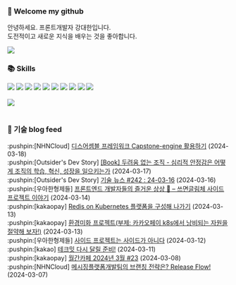 ### 👋 Welcome my github

안녕하세요. 프론트개발자 강대한입니다.
<br>
도전적이고 새로운 지식을 배우는 것을 좋아합니다.

<!--
![header](https://capsule-render.vercel.app/api?type=Waving&color=auto&height=300&section=header&text=Welcome&fontAlignY=40&desc=KangDaeHan%20github%20&descSize=20&descAlignY=55&animation=fadeIn&fontSize=90)

**KangDaeHan/KangDaeHan** is a ✨ _special_ ✨ repository because its `README.md` (this file) appears on your GitHub profile.

Here are some ideas to get you started:

- 🔭 I’m currently working on ...
- 🌱 I’m currently learning ...
- 👯 I’m looking to collaborate on ...
- 🤔 I’m looking for help with ...
- 💬 Ask me about ...
- 📫 How to reach me: ...
- 😄 Pronouns: ...
- ⚡ Fun fact: ...
-->

<a href="https://twinfamily.github.io" target="_blank"><img src="https://img.shields.io/badge/Blog-121D33?style=flat-square&logo=blogger&logoColor=ffffff"/></a>

### :books: Skills
<a href="#" target="_blank"><img src="https://img.shields.io/badge/React-61DAFB?style=flat-square&logo=react&logoColor=ffffff"/></a>
<a href="#" target="_blank"><img src="https://img.shields.io/badge/Html5-E34F26?style=flat-square&logo=html5&logoColor=ffffff"/></a>
<a href="#" target="_blank"><img src="https://img.shields.io/badge/Javascript-F7DF1E?style=flat-square&logo=javascript&logoColor=ffffff"/></a>
<a href="#" target="_blank"><img src="https://img.shields.io/badge/Cssmodules-000000?style=flat-square&logo=cssmodules&logoColor=ffffff"/></a>
<a href="#" target="_blank"><img src="https://img.shields.io/badge/Node.js-339933?style=flat-square&logo=nodedotjs&logoColor=ffffff"/></a>
<a href="#" target="_blank"><img src="https://img.shields.io/badge/Typescript-3178C6?style=flat-square&logo=typescript&logoColor=ffffff"/></a>
<a href="#" target="_blank"><img src="https://img.shields.io/badge/Git-F05032?style=flat-square&logo=git&logoColor=ffffff"/></a>
<a href="#" target="_blank"><img src="https://img.shields.io/badge/Gitlab-FC6D26?style=flat-square&logo=gitlab&logoColor=ffffff"/></a>
<a href="#" target="_blank"><img src="https://img.shields.io/badge/Webpack-8DD6F9?style=flat-square&logo=webpack&logoColor=ffffff"/></a>
<a href="#" target="_blank"><img src="https://img.shields.io/badge/Vite-646CFF?style=flat-square&logo=vite&logoColor=ffffff"/></a>
<br><br>
<img src="https://github-readme-stats.vercel.app/api/top-langs/?username=KangDaeHan&layout=compact">
<br><br>
### :round_pushpin: 기술 blog feed
<!-- BLOG-POST-LIST:START --><div>:pushpin:[NHNCloud] <a target="_blank" href="https://meetup.nhncloud.com/posts/378">디스어셈블 프레임워크 Capstone-engine 활용하기</a> (2024-03-18)</div><div>:pushpin:[Outsider's Dev Story] <a target="_blank" href="https://blog.outsider.ne.kr/1711">[Book] 두려움 없는 조직 - 심리적 안정감은 어떻게 조직의 학습, 혁신, 성장을 일으키는가</a> (2024-03-17)</div><div>:pushpin:[Outsider's Dev Story] <a target="_blank" href="https://blog.outsider.ne.kr/1712">기술 뉴스 #242 : 24-03-16</a> (2024-03-16)</div><div>:pushpin:[우아한형제들] <a target="_blank" href="https://techblog.woowahan.com/16547/">프론트엔드 개발자들의 즐거운 상상 🎈 – 쓰면글림체 사이드 프로젝트 이야기</a> (2024-03-14)</div><div>:pushpin:[kakaopay] <a target="_blank" href="https://tech.kakaopay.com/post/kakaopaysec-redis-on-kubernetes/">Redis on Kubernetes 플랫폼을 구성해 나가기</a> (2024-03-13)</div><div>:pushpin:[kakaopay] <a target="_blank" href="https://tech.kakaopay.com/post/eco-ami/">환경미화 프로젝트&lpar;부제: 카카오페이 k8s에서 낭비되는 자원을 절약해 보자!&rpar;</a> (2024-03-13)</div><div>:pushpin:[우아한형제들] <a target="_blank" href="https://techblog.woowahan.com/16158/">사이드 프로젝트는 사이드가 아니다</a> (2024-03-12)</div><div>:pushpin:[kakao] <a target="_blank" href="https://tech.kakao.com/2024/03/11/tech-meets-of-2023/">테크밋 다시 달릴 준비!</a> (2024-03-11)</div><div>:pushpin:[kakaopay] <a target="_blank" href="https://tech.kakaopay.com/post/pay-magazine-202403/">월간카페 2024년 3월 #23</a> (2024-03-08)</div><div>:pushpin:[NHNCloud] <a target="_blank" href="https://meetup.nhncloud.com/posts/377">메시징플랫폼개발팀의 브랜칭 전략은? Release Flow!</a> (2024-03-07)</div><!-- BLOG-POST-LIST:END -->

<!-- ![Anurag's GitHub stats](https://github-readme-stats.vercel.app/api?username=KangDaeHan&show_icons=true&theme=radical) -->
<!--
### 📫 Blog
<table><tbody><tr>
<td>
    <a href="https://yeonyeon.tistory.com/312">
        <div>[인프콘 후기] 2023 INFCON </div>
    </a>
    <div>1. 인프콘에 참가하다 🙂 어떻게 참가할 수 있었는가 때는 2023년 7월 18일 12시 48분. 인프콘 추첨 결과 공개까지 12... </div>
    <div>23.08.16</div>
</td>
<td>
    <a href="https://yeonyeon.tistory.com/311">
        <img width="100%" src="/img/8066187260670780795.png"/><br/>
        <div>[Git] 머지 커밋 revert 하기 </div>
    </a>
    <div>🤔 git revert란? git revert란 일부 기존의 커밋들을 되돌리는 작업이다. git reset과는 다른 것이, git reset은 기... </div>
    <div>23.08.13</div>
</td>
<td>
    <a href="https://yeonyeon.tistory.com/310">
        <img width="100%" src="/img/9188834980247484156.png"/><br/>
        <div>[Spring Batch] 개념부터 코드까지 </div>
    </a>
    <div>목차 1. Spring Batch란? 2. Spring Batch 구조 3. 기본적인 세팅 4. Job, Step 5. ItemReader, ItemProcessor,  ItemW... </div>
    <div>23.07.21</div>
</td>
</tr>
</tbody></table>
-->
